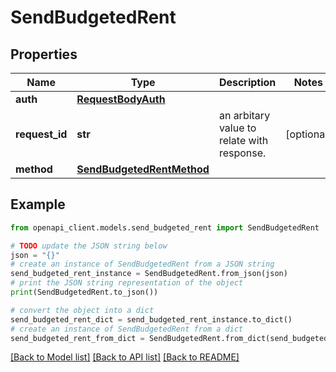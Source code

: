 # SendBudgetedRent


## Properties

Name | Type | Description | Notes
------------ | ------------- | ------------- | -------------
**auth** | [**RequestBodyAuth**](RequestBodyAuth.md) |  | 
**request_id** | **str** | an arbitary value to relate with response. | [optional] 
**method** | [**SendBudgetedRentMethod**](SendBudgetedRentMethod.md) |  | 

## Example

```python
from openapi_client.models.send_budgeted_rent import SendBudgetedRent

# TODO update the JSON string below
json = "{}"
# create an instance of SendBudgetedRent from a JSON string
send_budgeted_rent_instance = SendBudgetedRent.from_json(json)
# print the JSON string representation of the object
print(SendBudgetedRent.to_json())

# convert the object into a dict
send_budgeted_rent_dict = send_budgeted_rent_instance.to_dict()
# create an instance of SendBudgetedRent from a dict
send_budgeted_rent_from_dict = SendBudgetedRent.from_dict(send_budgeted_rent_dict)
```
[[Back to Model list]](../README.md#documentation-for-models) [[Back to API list]](../README.md#documentation-for-api-endpoints) [[Back to README]](../README.md)


